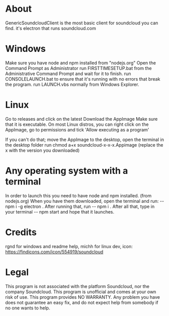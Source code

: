 # About
GenericSoundcloudClient is the most basic client for soundcloud you can find. it's electron that runs soundcloud.com

# Windows
Make sure you have node and npm installed from "nodejs.org"
Open the Command Prompt as Administrator
run FIRSTTIMESETUP.bat from the Administrative Command Prompt and wait for it to finish.
run CONSOLELAUNCH.bat to ensure that it's running with no errors that break the program.
run LAUNCH.vbs normally from Windows Explorer.

# Linux
Go to releases and click on the latest 
Download the AppImage
Make sure that it is executable.
On most Linux distros, you can right click on the AppImage, go to permissions and tick 'Allow executing as a program'

If you can't do that;
move the AppImage to the desktop,
open the terminal in the desktop folder
run chmod a+x soundcloud-x-x-x.Appimage (replace the x with the version you downloaded) 

# Any operating system with a terminal
In order to launch this you need to have node and npm installed. (from nodejs.org)
When you have them downloaded, open the terminal and run:
-- npm i -g electron .
After running that, run 
-- npm i .
After all that, type in your terminal
-- npm start
and hope that it launches.

# Credits
rgnd for windows and readme help,
michh for linux dev,
icon: https://findicons.com/icon/554919/soundcloud

# Legal
This program is not associated with the platform Soundcloud, nor the company Soundcloud. This program is unofficial and comes at your own risk of use.
This program provides NO WARRANTY. Any problem you have does not guarantee an easy fix, and do not expect help from somebody if no one wants to help.
